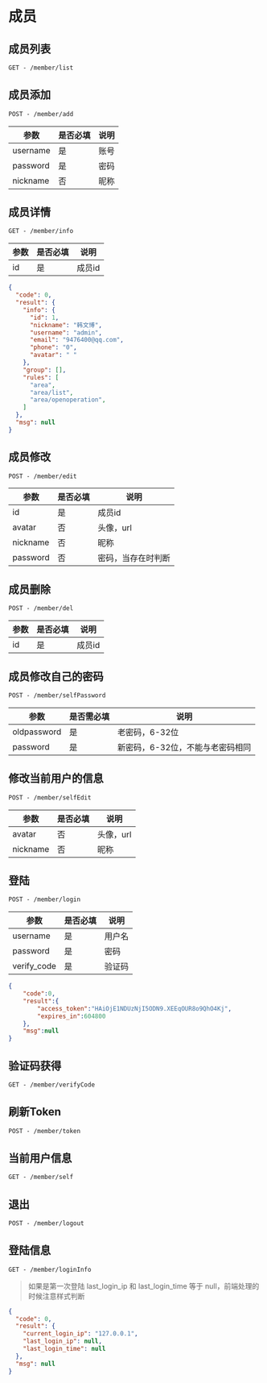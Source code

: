 # 成员
## 成员列表

```html
GET - /member/list
```

## 成员添加

```html
POST - /member/add
```

| 参数       | 是否必填 | 说明   |
| -------- | ---- | ---- |
| username | 是    | 账号   |
| password | 是    | 密码   |
| nickname | 否    | 昵称   |

## 成员详情

```html
GET - /member/info
```

| 参数   | 是否必填 | 说明   |
| ---- | ---- | ---- |
| id   | 是    | 成员id |

```json
{
  "code": 0,
  "result": {
    "info": {
      "id": 1,
      "nickname": "韩文博",
      "username": "admin",
      "email": "9476400@qq.com",
      "phone": "0",
      "avatar": " "
    },
    "group": [],
    "rules": [
      "area",
      "area/list",
      "area/openoperation",
    ]
  },
  "msg": null
}
```



## 成员修改

```html
POST - /member/edit
```

| 参数       | 是否必填 | 说明        |
| -------- | ---- | --------- |
| id       | 是    | 成员id      |
| avatar   | 否    | 头像，url    |
| nickname | 否    | 昵称        |
| password | 否    | 密码，当存在时判断 |

## 成员删除

```html
POST - /member/del
```

| 参数   | 是否必填 | 说明   |
| ---- | ---- | ---- |
| id   | 是    | 成员id |



## 成员修改自己的密码

```html
POST - /member/selfPassword
```

| 参数          | 是否需必填 | 说明                 |
| ----------- | ----- | ------------------ |
| oldpassword | 是     | 老密码，6-32位          |
| password    | 是     | 新密码，6-32位，不能与老密码相同 |


## 修改当前用户的信息

```html
POST - /member/selfEdit
```

| 参数       | 是否必填 | 说明        |
| -------- | ---- | --------- |
| avatar   | 否    | 头像，url    |
| nickname | 否    | 昵称        |

## 登陆

```html
POST - /member/login
```

| 参数          | 是否必填 | 说明   |
| ----------- | ---- | ---- |
| username    | 是    | 用户名  |
| password    | 是    | 密码   |
| verify_code | 是    | 验证码  |

```json
{
    "code":0,
    "result":{
    	"access_token":"HAiOjE1NDUzNjI5ODN9.XEEqOUR8o9QhO4Kj",
        "expires_in":604800
    },
    "msg":null
}
```



## 验证码获得

```html
GET - /member/verifyCode
```

## 刷新Token

```html
POST - /member/token
```

## 当前用户信息

```html
GET - /member/self
```

## 退出

```html
POST - /member/logout
```

## 登陆信息

```html
GET - /member/loginInfo
```

> 如果是第一次登陆 last_login_ip 和 last_login_time 等于 null，前端处理的时候注意样式判断

```json
{
  "code": 0,
  "result": {
    "current_login_ip": "127.0.0.1",
    "last_login_ip": null,
    "last_login_time": null
  },
  "msg": null
}
```

